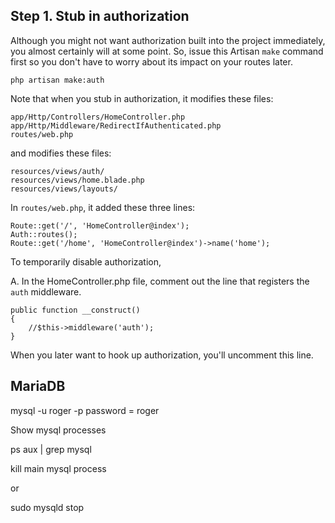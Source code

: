 ## Step 1. Stub in authorization

Although you might not want authorization built into the project immediately, you almost certainly will at some point. So, issue this Artisan `make` command first so you don't have to worry about its impact on your routes later.

	php artisan make:auth

Note that when you stub in authorization, it modifies these files:

	app/Http/Controllers/HomeController.php
	app/Http/Middleware/RedirectIfAuthenticated.php
	routes/web.php

and modifies these files:

    resources/views/auth/
    resources/views/home.blade.php
    resources/views/layouts/

In `routes/web.php`, it added these three lines:

	Route::get('/', 'HomeController@index');
	Auth::routes();
	Route::get('/home', 'HomeController@index')->name('home');

To temporarily disable authorization,

A. In the HomeController.php file, comment out the line that registers the `auth` middleware.

    public function __construct()
    {
        //$this->middleware('auth');
    }

When you later want to hook up authorization, you'll uncomment this line.

## MariaDB

mysql -u roger -p
password = roger

Show mysql processes

ps aux | grep mysql

kill main mysql process

or

sudo mysqld stop
